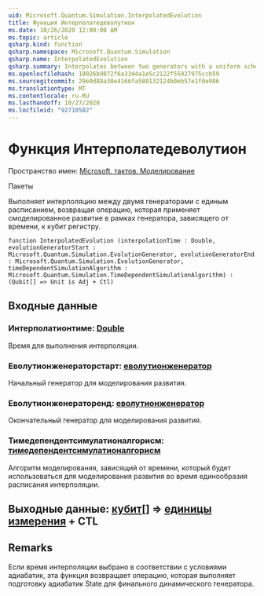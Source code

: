 ```yaml
---
uid: Microsoft.Quantum.Simulation.InterpolatedEvolution
title: Функция Интерполатедеволутион
ms.date: 10/26/2020 12:00:00 AM
ms.topic: article
qsharp.kind: function
qsharp.namespace: Microsoft.Quantum.Simulation
qsharp.name: InterpolatedEvolution
qsharp.summary: Interpolates between two generators with a uniform schedule, returning an operation that applies simulated evolution under the resulting time-dependent generator to a qubit register.
ms.openlocfilehash: 18026b9872f6a3344a1e5c2122f55927975ccb59
ms.sourcegitcommit: 29e0d88a30e4166fa580132124b0eb57e1f0e986
ms.translationtype: MT
ms.contentlocale: ru-RU
ms.lasthandoff: 10/27/2020
ms.locfileid: "92710582"
---
```

# <a name="interpolatedevolution-function"></a>Функция Интерполатедеволутион

Пространство имен: [Microsoft. тактов. Моделирование](xref:Microsoft.Quantum.Simulation)

Пакеты [](https://nuget.org/packages/)


Выполняет интерполяцию между двумя генераторами с единым расписанием, возвращая операцию, которая применяет смоделированное развитие в рамках генератора, зависящего от времени, к кубит регистру.

```qsharp
function InterpolatedEvolution (interpolationTime : Double, evolutionGeneratorStart : Microsoft.Quantum.Simulation.EvolutionGenerator, evolutionGeneratorEnd : Microsoft.Quantum.Simulation.EvolutionGenerator, timeDependentSimulationAlgorithm : Microsoft.Quantum.Simulation.TimeDependentSimulationAlgorithm) : (Qubit[] => Unit is Adj + Ctl)
```


## <a name="input"></a>Входные данные

### <a name="interpolationtime--double"></a>Интерполатионтиме: [Double](xref:microsoft.quantum.lang-ref.double)

Время для выполнения интерполяции.


### <a name="evolutiongeneratorstart--evolutiongenerator"></a>Еволутионженераторстарт: [еволутионженератор](xref:Microsoft.Quantum.Simulation.EvolutionGenerator)

Начальный генератор для моделирования развития.


### <a name="evolutiongeneratorend--evolutiongenerator"></a>Еволутионженераторенд: [еволутионженератор](xref:Microsoft.Quantum.Simulation.EvolutionGenerator)

Окончательный генератор для моделирования развития.


### <a name="timedependentsimulationalgorithm--timedependentsimulationalgorithm"></a>Тимедепендентсимулатионалгорисм: [тимедепендентсимулатионалгорисм](xref:Microsoft.Quantum.Simulation.TimeDependentSimulationAlgorithm)

Алгоритм моделирования, зависящий от времени, который будет использоваться для моделирования развития во время единообразия расписания интерполяции.



## <a name="output--qubit--unit-adj--ctl"></a>Выходные данные: [кубит](xref:microsoft.quantum.lang-ref.qubit)[] => [единицы измерения](xref:microsoft.quantum.lang-ref.unit) + CTL



## <a name="remarks"></a>Remarks

Если время интерполяции выбрано в соответствии с условиями адиабатик, эта функция возвращает операцию, которая выполняет подготовку адиабатик State для финального динамического генератора.